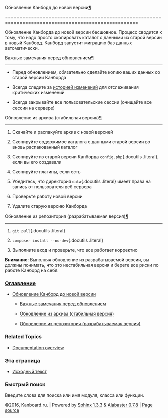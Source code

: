 Обновление Канборд до новой версии[¶](#upgrade-kanboard-to-a-new-version "Ссылка на этот заголовок")

====================================================================================================



Обновление Канборда до новой версии бесшовное. Процесс сводится к тому, что надо просто скопировать каталог с данными из старой версии в новый Канборд. Канборд запустит миграцию баз данных автоматически.



Важные замечания перед обновлением[¶](#important-things-to-do-before-updating "Ссылка на этот заголовок")

---------------------------------------------------------------------------------------------------------



-   Перед обновлением, обязательно сделайте копию ваших данных со старой версии Канборда



-   Всегда следите за [историей изменений](https://github.com/fguillot/kanboard/blob/master/ChangeLog) для отслеживания критических изменений



-   Всегда закрывайте все пользовательские сессии (очищайте все сессии на сервере)



Обновление из архива (стабильная версия)[¶](#from-the-archive-stable-version "Ссылка на этот заголовок")

--------------------------------------------------------------------------------------------------------



1.  Скачайте и распакуйте архив с новой версией



2.  Скопируйте содержимое каталога с данными старой версии во вновь распакованный каталог



3.  Скопируйте из старой версии Канборда `config.php`{.docutils .literal}, если вы его создавали



4.  Скопируйте плагины, если есть



5.  Убедитесь, что директория `data`{.docutils .literal} имеет права на запись от пользователя веб сервера



6.  Проверьте работу новой версии



7.  Удалите старую версию Канборда



Обновление из репозитория (разрабатываемая версия)[¶](#from-the-repository-development-version "Ссылка на этот заголовок")

--------------------------------------------------------------------------------------------------------------------------



1.  `git pull`{.docutils .literal}

2.  `composer install --no-dev`{.docutils .literal}

3.  Выполните вход и проверьте, что все работает корректно



**Внимание**: Выполняя обновление из разрабатываемой версии, вы должны понимать, что это нестабильная версия и берете все риски по работе Канборд на себя.



### [Оглавление](index.markdown)



-   [Обновление Канборд до новой версии](#)

    -   [Важные замечания перед обновлением](#important-things-to-do-before-updating)

    -   [Обновление из архива (стабильная версия)](#from-the-archive-stable-version)

    -   [Обновление из репозитория (разрабатываемая версия)](#from-the-repository-development-version)



### Related Topics



-   [Documentation overview](index.markdown)



### Эта страница



-   [Исходный текст](_sources/update.txt)



### Быстрый поиск



Введите слова для поиска или имя модуля, класса или функции.



©2016, Kanboard.ru. | Powered by [Sphinx 1.3.3](http://sphinx-doc.org/) & [Alabaster 0.7.8](https://github.com/bitprophet/alabaster) | [Page source](_sources/update.txt)


